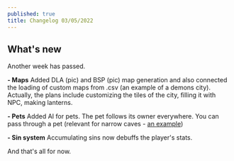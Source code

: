 ```yaml
---
published: true
title: Changelog 03/05/2022
---
```

## What's new

Another week has passed.

**- Maps**
Added DLA (pic) and BSP (pic) map generation and also connected the loading of custom maps from .csv (an example of a demons city).
Actually, the plans include customizing the tiles of the city, filling it with NPC, making lanterns.

**- Pets**
Added AI for pets. The pet follows its owner everywhere. You can pass through a pet (relevant for narrow caves - [an example](https://img.itch.zone/aW1nLzgzMjk1MTMuZ2lm/original/RBwx%2Fq.gif))

**- Sin system**
Accumulating sins now debuffs the player's stats.

And that's all for now.
